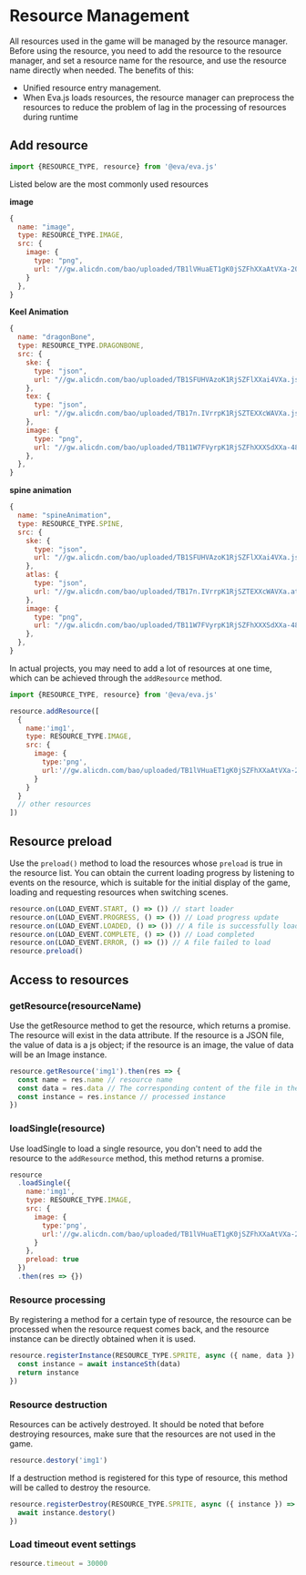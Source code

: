 # Resource Management

All resources used in the game will be managed by the resource manager. Before using the resource, you need to add the resource to the resource manager, and set a resource name for the resource, and use the resource name directly when needed. The benefits of this:

- Unified resource entry management. 
- When Eva.js loads resources, the resource manager can preprocess the resources to reduce the problem of lag in the processing of resources during runtime

## Add resource

```js
import {RESOURCE_TYPE, resource} from '@eva/eva.js'
```

Listed below are the most commonly used resources

**image**

```js
{
  name: "image",
  type: RESOURCE_TYPE.IMAGE,
  src: {
    image: {
      type: "png",
      url: "//gw.alicdn.com/bao/uploaded/TB1lVHuaET1gK0jSZFhXXaAtVXa-200-200.png"
    }
  },
}
```

**Keel Animation**

```js
{
  name: "dragonBone",
  type: RESOURCE_TYPE.DRAGONBONE,
  src: {
    ske: {
      type: "json",
      url: "//gw.alicdn.com/bao/uploaded/TB1SFUHVAzoK1RjSZFlXXai4VXa.json",
    },
    tex: {
      type: "json",
      url: "//gw.alicdn.com/bao/uploaded/TB17n.IVrrpK1RjSZTEXXcWAVXa.json",
    },
    image: {
      type: "png",
      url: "//gw.alicdn.com/bao/uploaded/TB11W7FVyrpK1RjSZFhXXXSdXXa-489-886.png"
    },
  },
}
```

**spine animation**

```js
{
  name: "spineAnimation",
  type: RESOURCE_TYPE.SPINE,
  src: {
    ske: {
      type: "json",
      url: "//gw.alicdn.com/bao/uploaded/TB1SFUHVAzoK1RjSZFlXXai4VXa.json",
    },
    atlas: {
      type: "json",
      url: "//gw.alicdn.com/bao/uploaded/TB17n.IVrrpK1RjSZTEXXcWAVXa.atlas",
    },
    image: {
      type: "png",
      url: "//gw.alicdn.com/bao/uploaded/TB11W7FVyrpK1RjSZFhXXXSdXXa-489-886.png"
    },
  },
}
```

In actual projects, you may need to add a lot of resources at one time, which can be achieved through the `addResource` method.

```js
import {RESOURCE_TYPE, resource} from '@eva/eva.js'

resource.addResource([
  {
    name:'img1',
    type: RESOURCE_TYPE.IMAGE,
    src: {
      image: {
        type:'png',
        url:'//gw.alicdn.com/bao/uploaded/TB1lVHuaET1gK0jSZFhXXaAtVXa-200-200.png'
      }
    }
  }
  // other resources
])
```

## Resource preload

Use the `preload()` method to load the resources whose `preload` is true in the resource list. You can obtain the current loading progress by listening to events on the resource, which is suitable for the initial display of the game, loading and requesting resources when switching scenes.

```js
resource.on(LOAD_EVENT.START, () => ()) // start loader
resource.on(LOAD_EVENT.PROGRESS, () => ()) // Load progress update
resource.on(LOAD_EVENT.LOADED, () => ()) // A file is successfully loaded
resource.on(LOAD_EVENT.COMPLETE, () => ()) // Load completed
resource.on(LOAD_EVENT.ERROR, () => ()) // A file failed to load
resource.preload()
```

## Access to resources

### getResource(resourceName)

Use the getResource method to get the resource, which returns a promise. The resource will exist in the data attribute. If the resource is a JSON file, the value of data is a js object; if the resource is an image, the value of data will be an Image instance.

```ts
resource.getResource('img1').then(res => {
  const name = res.name // resource name
  const data = res.data // The corresponding content of the file in the resource json or img, etc.
  const instance = res.instance // processed instance
})
```

### loadSingle(resource)

Use loadSingle to load a single resource, you don't need to add the resource to the `addResource` method, this method returns a promise.

```js
resource
  .loadSingle({
    name:'img1',
    type: RESOURCE_TYPE.IMAGE,
    src: {
      image: {
        type:'png',
        url:'//gw.alicdn.com/bao/uploaded/TB1lVHuaET1gK0jSZFhXXaAtVXa-200-200.png'
      }
    },
    preload: true
  })
  .then(res => {})
```

### Resource processing

By registering a method for a certain type of resource, the resource can be processed when the resource request comes back, and the resource instance can be directly obtained when it is used.

```js
resource.registerInstance(RESOURCE_TYPE.SPRITE, async ({ name, data }) => {
  const instance = await instanceSth(data)
  return instance
})
```

### Resource destruction

Resources can be actively destroyed. It should be noted that before destroying resources, make sure that the resources are not used in the game.

```js
resource.destory('img1')
```

If a destruction method is registered for this type of resource, this method will be called to destroy the resource.

```js
resource.registerDestroy(RESOURCE_TYPE.SPRITE, async ({ instance }) => {
  await instance.destory()
})
```

### Load timeout event settings

```js
resource.timeout = 30000
```

<br/>
<br/>
<br/>
<br/>
<br/>